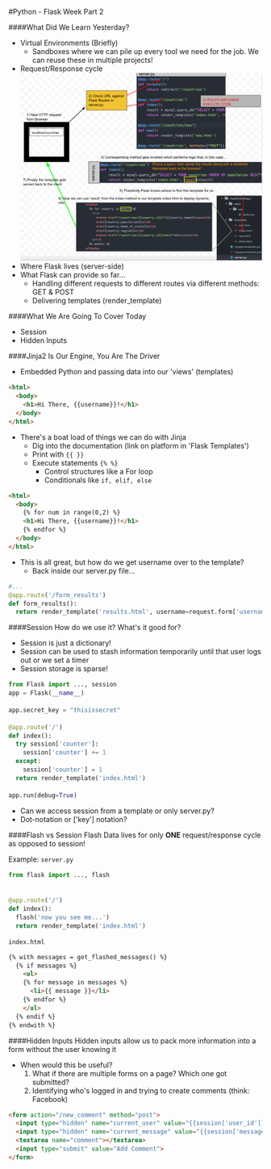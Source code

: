 #Python - Flask Week Part 2

####What Did We Learn Yesterday?
- Virtual Environments (Briefly)
  - Sandboxes where we can pile up every tool we need for the job.  We can reuse these in multiple projects!
- Request/Response cycle
![alt text](FlaskReqResCycle.png "Request/Response Cycle")
- Where Flask lives (server-side)
- What Flask can provide so far...
  - Handling different requests to different routes via different methods: GET & POST
  - Delivering templates (render_template)

####What We Are Going To Cover Today
- Session
- Hidden Inputs

####Jinja2 Is Our Engine, You Are The Driver
- Embedded Python and passing data into our 'views' (templates)
```html
<html>
  <body>
    <h1>Hi There, {{username}}!</h1>
  </body>
</html>
```
- There's a boat load of things we can do with Jinja
  - Dig into the documentation (link on platform in 'Flask Templates')
  - Print with ```{{ }}```
  - Execute statements ```{% %}```
    - Control structures like a For loop
    - Conditionals like ```if, elif, else```

```html
<html>
  <body>
    {% for num in range(0,2) %}
    <h1>Hi There, {{username}}!</h1>
    {% endfor %}
  </body>
</html>
```  
  - This is all great, but how do we get username over to the template?
    - Back inside our server.py file...
```python
#...
@app.route('/form_results')
def form_results():
  return render_template('results.html', username=request.form['username'])
```

####Session
How do we use it? What's it good for?
  - Session is just a dictionary!
  - Session can be used to stash information temporarily until that user logs out or we set a timer
  - Session storage is sparse!

```python
from Flask import ..., session
app = Flask(__name__)

app.secret_key = "thisissecret"

@app.route('/')
def index():
  try session['counter']:
    session['counter'] += 1
  except:
    session['counter'] = 1
  return render_template('index.html')

app.run(debug=True)
```
  - Can we access session from a template or only server.py?
  - Dot-notation or ['key'] notation?

####Flash vs Session
Flash Data lives for only <b>ONE</b> request/response cycle as opposed to session!

Example:
`server.py`
```python
from flask import ..., flash


@app.route('/')
def index():
  flash('now you see me...')
  return render_template('index.html')
```

`index.html`
```html
{% with messages = get_flashed_messages() %}
  {% if messages %}
    <ul>
    {% for message in messages %}
      <li>{{ message }}</li>
    {% endfor %}
    </ul>
  {% endif %}
{% endwith %}
```

####Hidden Inputs
Hidden inputs allow us to pack more information into a form without the user knowing it
  - When would this be useful?  
    1. What if there are multiple forms on a page?  Which one got submitted?
    2. Identifying who's logged in and trying to create comments (think: Facebook)

```html
<form action="/new_comment" method="post">
  <input type="hidden" name="current_user" value="{{session['user_id']}}">
  <input type="hidden" name="current_message" value="{{session['message_id']}}">
  <textarea name="comment"></textarea>
  <input type="submit" value="Add Comment">
</form>
```
